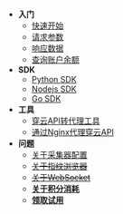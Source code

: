 <!-- docs/zh-cn/_sidebar.md -->

* **入门**
    * [快速开始](zh-cn/quickstart)
    * [请求参数](zh-cn/request_parameters)
    * [响应数据](zh-cn/response_data)
    * [查询账户余额](zh-cn/credit_balance)
* **SDK**
    * [Python SDK](zh-cn/python_sdk)
    * [Nodejs SDK](zh-cn/nodejs_sdk)
    * [Go SDK](zh-cn/golang_sdk)
* **工具**
    * [穿云API转代理工具](zh-cn/proxy_tools)
    * [通过Nginx代理穿云API](zh-cn/nginx_proxy)
* **问题**
    * [关于采集器配置](zh-cn/collector)
    * [~~关于指纹浏览器~~](zh-cn/fp_browser)
    * [~~关于WebSocket~~](zh-cn/websocks)
    * [<span class=coral>**关于积分消耗**</span>](zh-cn/credit_consume)
    * [<span class=coral>**领取试用**</span>](zh-cn/trial)
  